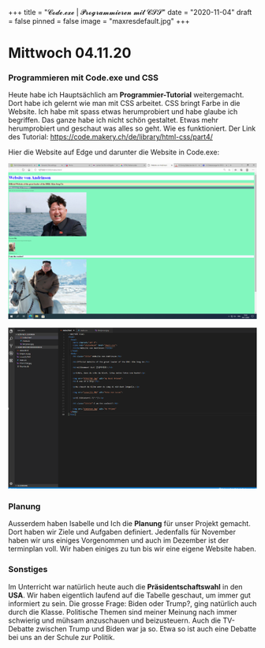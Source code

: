 +++
title = "𝓒𝓸𝓭𝓮.𝓮𝔁𝓮 | 𝓟𝓻𝓸𝓰𝓻𝓪𝓶𝓶𝓲𝓮𝓻𝓮𝓷 𝓶𝓲𝓽 𝓒𝓢𝓢"
date = "2020-11-04"
draft = false
pinned = false
image = "maxresdefault.jpg"
+++
# Mittwoch 04.11.20

### Programmieren mit Code.exe und CSS

Heute habe ich Hauptsächlich am **Programmier-Tutorial** weitergemacht. Dort habe ich gelernt wie man mit CSS arbeitet. CSS bringt Farbe in die Website. Ich habe mit spass etwas herumprobiert und habe glaube ich begriffen. Das ganze habe ich nicht schön gestaltet. Etwas mehr herumprobiert und geschaut was alles so geht. Wie es funktioniert. Der Link des Tutorial: https://code.makery.ch/de/library/html-css/part4/

  Hier die Website auf Edge und darunter die Website in Code.exe: 

![Nicht zu ernst nehmen was man sieht. hatte nur etwas rumprobiert und hatte die Bilder noch. XD](bild.png "Nicht zu ernst nehmen was man sieht. hatte nur etwas rumprobiert und hatte die Bilder noch. XD")

![](codex.png)

### Planung

Ausserdem haben Isabelle und Ich die **Planung** für unser Projekt gemacht. Dort haben wir Ziele und Aufgaben definiert. Jedenfalls für November haben wir uns einiges Vorgenommen und auch im Dezember ist der terminplan voll. Wir haben einiges zu tun bis wir eine eigene Website haben.

### Sonstiges

Im Unterricht war natürlich heute auch die **Präsidentschaftswahl** in den **USA**. Wir haben eigentlich laufend auf die Tabelle geschaut, um immer gut informiert zu sein. Die grosse Frage: Biden oder Trump?, ging natürlich auch durch die Klasse. Politische Themen sind meiner Meinung nach immer schwierig und mühsam anzuschauen und beizusteuern. Auch die TV-Debatte zwischen Trump und Biden war ja so. Etwa so ist auch eine Debatte bei uns an der Schule zur Politik.